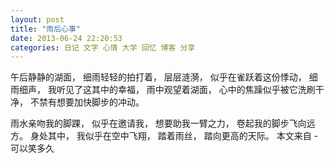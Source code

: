 ```yaml
---
layout: post 
title: "雨后心事"
date: 2013-06-24 22:20:53
categories: 日记 文字 心情 大学 回忆 博客 分享
---
```


午后静静的湖面，
细雨轻轻的拍打着，
层层涟漪，
似乎在雀跃着这份悸动，
细雨细声，
我听见了这其中的幸福，
雨中观望着湖面，
心中的焦躁似乎被它洗刷干净，
不禁有想要加快脚步的冲动。

雨水亲吻我的脚踝，
似乎在邀请我，
想要助我一臂之力，
卷起我的脚步飞向远方。
身处其中，
我似乎在空中飞翔，
踏着雨丝，
踏向更高的天际。
本文来自 - 可以笑多久